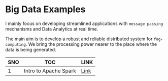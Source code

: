 # Big Data Examples

I mainly focus on developing streamlined applications with `message passing` mechanisms and Data Analytics at real time.

The main aim is to develop a robust and reliable distributed system for `fog-computing`. We bring the processing power nearer to the place where the data is being generated.

|   SNO	|   TOC	|   LINK	|
|---	|---	|---	|
|   1	|   Intro to Apache Spark	|   [Link](/docs/beginning/index.md)	|